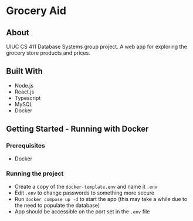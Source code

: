 # Grocery Aid

## About
UIUC CS 411 Database Systems group project. A web app for exploring the grocery store products and prices. 

## Built With
* Node.js
* React.js
* Typescript
* MySQL
* Docker

## Getting Started - Running with Docker

### Prerequisites 
* Docker

### Running the project
* Create a copy of the `docker-template.env` and name it `.env`
* Edit `.env` to change passwords to something more secure
* Run `docker compose up -d` to start the app (this may take a while due to the need to populate the database)
* App should be accessible on the port set in the `.env` file
